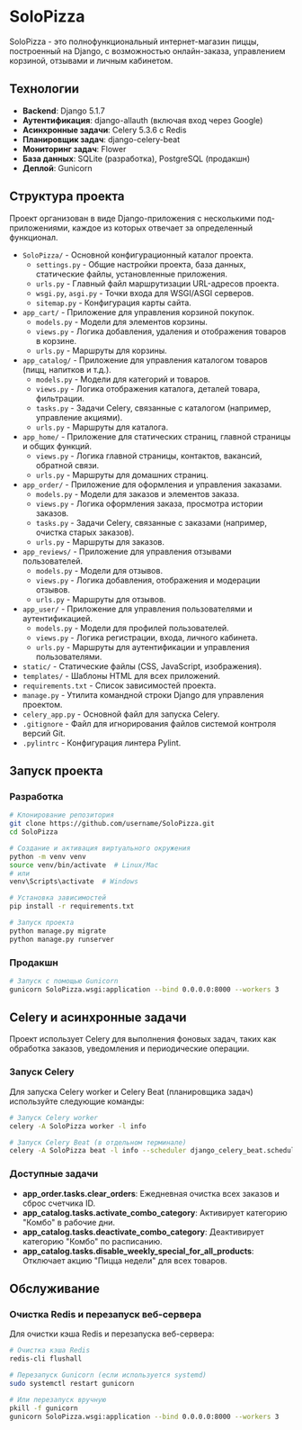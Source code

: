 # SoloPizza

SoloPizza - это полнофункциональный интернет-магазин пиццы, построенный на Django, с возможностью онлайн-заказа, управлением корзиной, отзывами и личным кабинетом.

## Технологии

- **Backend**: Django 5.1.7
- **Аутентификация**: django-allauth (включая вход через Google)
- **Асинхронные задачи**: Celery 5.3.6 с Redis
- **Планировщик задач**: django-celery-beat
- **Мониторинг задач**: Flower
- **База данных**: SQLite (разработка), PostgreSQL (продакшн)
- **Деплой**: Gunicorn

## Структура проекта

Проект организован в виде Django-приложения с несколькими под-приложениями, каждое из которых отвечает за определенный функционал.

- `SoloPizza/` - Основной конфигурационный каталог проекта.
  - `settings.py` - Общие настройки проекта, база данных, статические файлы, установленные приложения.
  - `urls.py` - Главный файл маршрутизации URL-адресов проекта.
  - `wsgi.py`, `asgi.py` - Точки входа для WSGI/ASGI серверов.
  - `sitemap.py` - Конфигурация карты сайта.
- `app_cart/` - Приложение для управления корзиной покупок.
  - `models.py` - Модели для элементов корзины.
  - `views.py` - Логика добавления, удаления и отображения товаров в корзине.
  - `urls.py` - Маршруты для корзины.
- `app_catalog/` - Приложение для управления каталогом товаров (пицц, напитков и т.д.).
  - `models.py` - Модели для категорий и товаров.
  - `views.py` - Логика отображения каталога, деталей товара, фильтрации.
  - `tasks.py` - Задачи Celery, связанные с каталогом (например, управление акциями).
  - `urls.py` - Маршруты для каталога.
- `app_home/` - Приложение для статических страниц, главной страницы и общих функций.
  - `views.py` - Логика главной страницы, контактов, вакансий, обратной связи.
  - `urls.py` - Маршруты для домашних страниц.
- `app_order/` - Приложение для оформления и управления заказами.
  - `models.py` - Модели для заказов и элементов заказа.
  - `views.py` - Логика оформления заказа, просмотра истории заказов.
  - `tasks.py` - Задачи Celery, связанные с заказами (например, очистка старых заказов).
  - `urls.py` - Маршруты для заказов.
- `app_reviews/` - Приложение для управления отзывами пользователей.
  - `models.py` - Модели для отзывов.
  - `views.py` - Логика добавления, отображения и модерации отзывов.
  - `urls.py` - Маршруты для отзывов.
- `app_user/` - Приложение для управления пользователями и аутентификацией.
  - `models.py` - Модели для профилей пользователей.
  - `views.py` - Логика регистрации, входа, личного кабинета.
  - `urls.py` - Маршруты для аутентификации и управления пользователями.
- `static/` - Статические файлы (CSS, JavaScript, изображения).
- `templates/` - Шаблоны HTML для всех приложений.
- `requirements.txt` - Список зависимостей проекта.
- `manage.py` - Утилита командной строки Django для управления проектом.
- `celery_app.py` - Основной файл для запуска Celery.
- `.gitignore` - Файл для игнорирования файлов системой контроля версий Git.
- `.pylintrc` - Конфигурация линтера Pylint.

## Запуск проекта

### Разработка

```bash
# Клонирование репозитория
git clone https://github.com/username/SoloPizza.git
cd SoloPizza

# Создание и активация виртуального окружения
python -m venv venv
source venv/bin/activate  # Linux/Mac
# или
venv\Scripts\activate  # Windows

# Установка зависимостей
pip install -r requirements.txt

# Запуск проекта
python manage.py migrate
python manage.py runserver
```

### Продакшн

```bash
# Запуск с помощью Gunicorn
gunicorn SoloPizza.wsgi:application --bind 0.0.0.0:8000 --workers 3
```

## Celery и асинхронные задачи

Проект использует Celery для выполнения фоновых задач, таких как обработка заказов, уведомления и периодические операции.

### Запуск Celery

Для запуска Celery worker и Celery Beat (планировщика задач) используйте следующие команды:

```bash
# Запуск Celery worker
celery -A SoloPizza worker -l info

# Запуск Celery Beat (в отдельном терминале)
celery -A SoloPizza beat -l info --scheduler django_celery_beat.schedulers:DatabaseScheduler
```

### Доступные задачи

- **app_order.tasks.clear_orders**: Ежедневная очистка всех заказов и сброс счетчика ID.
- **app_catalog.tasks.activate_combo_category**: Активирует категорию "Комбо" в рабочие дни.
- **app_catalog.tasks.deactivate_combo_category**: Деактивирует категорию "Комбо" по расписанию.
- **app_catalog.tasks.disable_weekly_special_for_all_products**: Отключает акцию "Пицца недели" для всех товаров.


## Обслуживание

### Очистка Redis и перезапуск веб-сервера

Для очистки кэша Redis и перезапуска веб-сервера:

```bash
# Очистка кэша Redis
redis-cli flushall

# Перезапуск Gunicorn (если используется systemd)
sudo systemctl restart gunicorn

# Или перезапуск вручную
pkill -f gunicorn
gunicorn SoloPizza.wsgi:application --bind 0.0.0.0:8000 --workers 3
```
